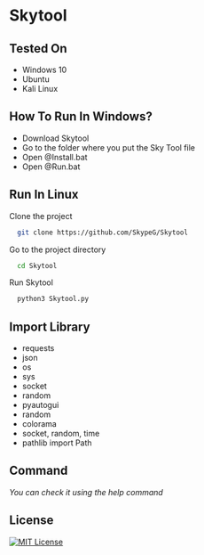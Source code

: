 # Skytool

## Tested On

- Windows 10
- Ubuntu
- Kali Linux

## How To Run In Windows?
- Download Skytool
- Go to the folder where you put the Sky Tool file
- Open @Install.bat
- Open @Run.bat

## Run In Linux
Clone the project

```bash
  git clone https://github.com/SkypeG/Skytool
```

Go to the project directory

```bash
  cd Skytool
```

Run Skytool

```bash
  python3 Skytool.py
```

## Import Library
- requests
- json
- os
- sys
- socket
- random
- pyautogui
- random
- colorama
- socket, random, time
- pathlib import Path

## Command
*You can check it using the help command*

## License
[![MIT License](https://img.shields.io/badge/License-MIT-green.svg)](https://choosealicense.com/licenses/mit/)
